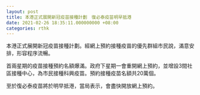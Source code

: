 ```yaml
---
layout: post
title: 本港正式展開新冠疫苗接種計劃　復必泰疫苗明早抵港
date: 2021-02-26 18:35:11.000000000 +08:00
categories: rthk
---
```


本港正式展開新冠疫苗接種計劃。經網上預約接種疫苗的優先群組市民說，滿意安排，形容程序流暢。

首兩星期的疫苗接種預約名額爆滿。政府下星期一會重開網上預約，並增設3間社區接種中心，為市民接種科興疫苗。預約接種疫苗名額共20萬個。

至於復必泰疫苗將於明早抵港，當局表示，會盡快開放網上預約。
